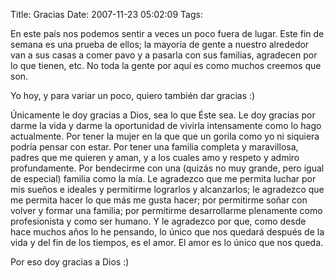 Title: Gracias
Date: 2007-11-23 05:02:09
Tags: 

<p>En este país nos podemos sentir a veces un poco fuera de lugar. Este fin de semana es una prueba de ellos; la mayoría de gente a nuestro alrededor van a sus casas a comer pavo y a pasarla con sus familias, agradecen por lo que tienen, etc. No toda la gente por aquí es como muchos creemos que son.</p>

<p>Yo hoy, y para variar un poco, quiero también dar gracias :)</p>

<p>Únicamente le doy gracias a Dios, sea lo que Éste sea. Le doy gracias por darme la vida y darme la oportunidad de vivirla intensamente como lo hago actualmente. Por tener la mujer en la que que un gorila como yo ni siquiera podría pensar con estar. Por tener una familia completa y maravillosa, padres que me quieren y aman, y a los cuales amo y respeto y admiro profundamente. Por bendecirme con una (quizás no muy grande, pero igual de especial) familia como la mía. Le agradezco que me permita luchar por mis sueños e ideales y permitirme lograrlos y alcanzarlos; le agradezco que me permita hacer lo que más me gusta hacer; por permitirme soñar con volver y formar una familia; por permitirme desarrollarme plenamente como profesionista y como ser humano. Y le agradezco por que, como desde hace muchos años lo he pensando, lo único que nos quedará después de la vida y del fin de los tiempos, es el amor. El amor es lo único que nos queda.</p>

<p>Por eso doy gracias a Dios :)</p>
